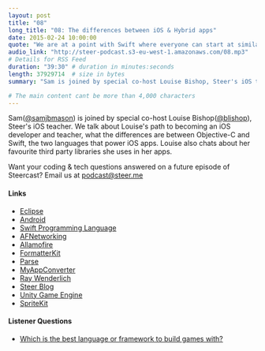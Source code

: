 ```yaml
---
layout: post
title: "08"
long_title: "08: The differences between iOS & Hybrid apps"
date: 2015-02-24 10:00:00
quote: "We are at a point with Swift where everyone can start at similar level with the same resources"
audio_link: "http://steer-podcast.s3-eu-west-1.amazonaws.com/08.mp3"
# Details for RSS Feed
duration: "39:30" # duration in minutes:seconds
length: 37929714  # size in bytes
summary: "Sam is joined by special co-host Louise Bishop, Steer's iOS teacher. We talk about switching from Android to iOS, moving from Objective-C to Swift and what resources are out there to help beginners." # Short description of the episode

# The main content cant be more than 4,000 characters
---
```

Sam([@samjbmason](https://twitter.com/samjbmason)) is joined by special co-host Louise Bishop([@blishop](https://twitter.com/blishop)), Steer's iOS teacher. We talk about Louise's path to becoming an iOS developer and teacher, what the differences are between Objective-C and Swift, the two languages that power iOS apps. Louise also chats about her favourite third party libraries she uses in her apps.

Want your coding & tech questions answered on a future episode of Steercast? Email us at [podcast@steer.me](mailto:podcast@steer.me)

#### Links
- [Eclipse](https://eclipse.org/ide/)
- [Android](https://www.android.com/)
- [Swift Programming Language](https://developer.apple.com/swift/)
- [AFNetworking](http://afnetworking.com/)
- [Allamofire](https://github.com/Alamofire/Alamofire)
- [FormatterKit](https://github.com/mattt/FormatterKit)
- [Parse](https://www.parse.com/)
- [MyAppConverter](https://www.myappconverter.com/)
- [Ray Wenderlich](http://www.raywenderlich.com/)
- [Steer Blog](https://www.steer.me/blog/)
- [Unity Game Engine](http://unity3d.com/)
- [SpriteKit](http://www.raywenderlich.com/84434/sprite-kit-swift-tutorial-beginners)


#### Listener Questions
- [Which is the best language or framework to build games with?](#t=33:04)
